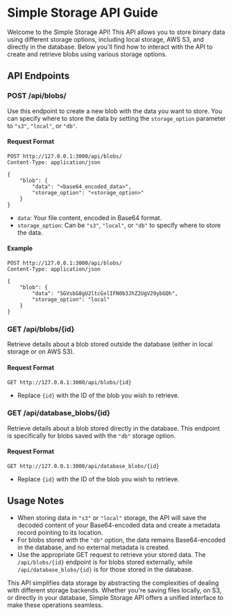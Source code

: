 
# Simple Storage API Guide

Welcome to the Simple Storage API! This API allows you to store binary data using different storage options, including local storage, AWS S3, and directly in the database. Below you'll find how to interact with the API to create and retrieve blobs using various storage options.

## API Endpoints

### POST /api/blobs/
Use this endpoint to create a new blob with the data you want to store. You can specify where to store the data by setting the `storage_option` parameter to `"s3"`, `"local"`, or `"db"`.

#### Request Format

```http
POST http://127.0.0.1:3000/api/blobs/
Content-Type: application/json

{
    "blob": {
        "data": "<base64_encoded_data>",
        "storage_option": "<storage_option>"
    }
}
```

- `data`: Your file content, encoded in Base64 format.
- `storage_option`: Can be `"s3"`, `"local"`, or `"db"` to specify where to store the data.

#### Example

```http
POST http://127.0.0.1:3000/api/blobs/
Content-Type: application/json

{
    "blob": {
        "data": "SGVsbG8gU2ltcGxlIFN0b3JhZ2UgV29ybGQh",
        "storage_option": "local"
    }
}
```

### GET /api/blobs/{id}
Retrieve details about a blob stored outside the database (either in local storage or on AWS S3).

#### Request Format

```http
GET http://127.0.0.1:3000/api/blobs/{id}
```

- Replace `{id}` with the ID of the blob you wish to retrieve.

### GET /api/database_blobs/{id}
Retrieve details about a blob stored directly in the database. This endpoint is specifically for blobs saved with the `"db"` storage option.

#### Request Format

```http
GET http://127.0.0.1:3000/api/database_blobs/{id}
```

- Replace `{id}` with the ID of the blob you wish to retrieve.

## Usage Notes

- When storing data in `"s3"` or `"local"` storage, the API will save the decoded content of your Base64-encoded data and create a metadata record pointing to its location.
- For blobs stored with the `"db"` option, the data remains Base64-encoded in the database, and no external metadata is created.
- Use the appropriate GET request to retrieve your stored data. The `/api/blobs/{id}` endpoint is for blobs stored externally, while `/api/database_blobs/{id}` is for those stored in the database.

This API simplifies data storage by abstracting the complexities of dealing with different storage backends. Whether you're saving files locally, on S3, or directly in your database, Simple Storage API offers a unified interface to make these operations seamless.
